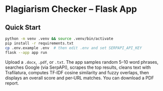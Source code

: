 # Plagiarism Checker – Flask App

## Quick Start
```bash
python -m venv .venv && source .venv/bin/activate
pip install -r requirements.txt
cp .env.example .env  # then edit .env and set SERPAPI_API_KEY
flask --app app run
```

Upload a `.docx`, `.pdf`, or `.txt`. The app samples random 5–10 word phrases, searches Google (via SerpAPI), scrapes the top results, cleans text with Trafilatura, computes TF‑IDF cosine similarity and fuzzy overlaps, then displays an overall score and per‑URL matches. You can download a PDF report.
